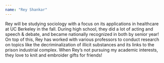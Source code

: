 ```yaml
---
name: "Rey Shankar"
---
```


Rey will be studying sociology with a focus on its applications in healthcare at UC Berkeley in the fall. During high school, they did a lot of acting and speech & debate, and became nationally recognized in both by senior year! On top of this, Rey has worked with various professors to conduct research on topics like the decriminalization of illicit substances and its links to the prison industrial complex. When Rey’s not pursuing my academic interests, they love to knit and embroider gifts for friends!
